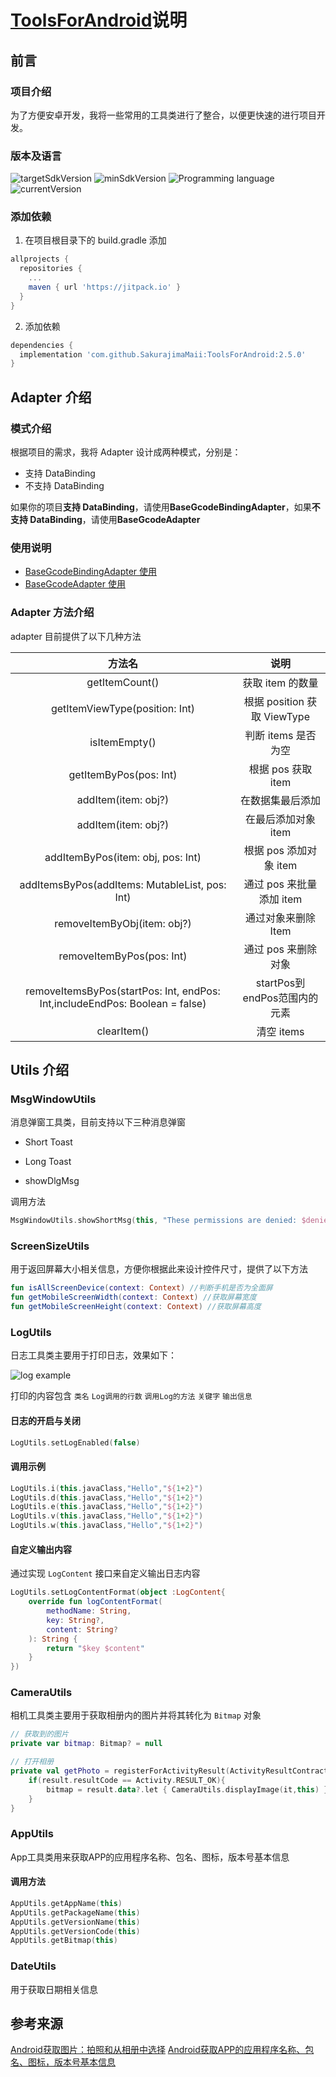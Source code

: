 # [ToolsForAndroid](https://github.com/SakurajimaMaii/ToolsForAndroid)说明

## 前言

### 项目介绍

为了方便安卓开发，我将一些常用的工具类进行了整合，以便更快速的进行项目开发。

### 版本及语言

![targetSdkVersion](https://img.shields.io/badge/targetSdkVersion-30-%230984e3) ![minSdkVersion](https://img.shields.io/badge/minSdkVersion-23-%23079992) ![Programming language](https://img.shields.io/badge/Programming%20language-kotlin-%23eb3b5a) ![currentVersion](https://jitpack.io/v/SakurajimaMaii/ToolsForAndroid.svg)

### 添加依赖

1. 在项目根目录下的 build.gradle 添加

```gradle
allprojects {
  repositories {
    ...
    maven { url 'https://jitpack.io' }
  }
}
```

2. 添加依赖

```gradle
dependencies {
  implementation 'com.github.SakurajimaMaii:ToolsForAndroid:2.5.0'
}
```

## Adapter 介绍

### 模式介绍

根据项目的需求，我将 Adapter 设计成两种模式，分别是：

- 支持 DataBinding
- 不支持 DataBinding

如果你的项目**支持 DataBinding**，请使用**BaseGcodeBindingAdapter**，如果**不支持 DataBinding**，请使用**BaseGcodeAdapter**

### 使用说明

- [BaseGcodeBindingAdapter 使用](https://github.com/SakurajimaMaii/ToolsForAndroid/blob/master/docs/BaseGcodeBindingAdapter.md)
- [BaseGcodeAdapter 使用](https://github.com/SakurajimaMaii/ToolsForAndroid/blob/master/docs/BaseGcodeAdapter.md)

### Adapter 方法介绍

adapter 目前提供了以下几种方法

|                                   方法名                                    |             说明             |
| :-------------------------------------------------------------------------: | :--------------------------: |
|                               getItemCount()                                |       获取 item 的数量       |
|                       getItemViewType(position: Int)                        | 根据 position 获取 ViewType  |
|                                isItemEmpty()                                |     判断 items 是否为空      |
|                           getItemByPos(pos: Int)                            |      根据 pos 获取 item      |
|                             addItem(item: obj?)                             |       在数据集最后添加       |
|                             addItem(item: obj?)                             |     在最后添加对象 item      |
|                      addItemByPos(item: obj, pos: Int)                      |    根据 pos 添加对象 item    |
|             addItemsByPos(addItems: MutableList<obj>, pos: Int)             |   通过 pos 来批量添加 item   |
|                         removeItemByObj(item: obj?)                         |     通过对象来删除 Item      |
|                          removeItemByPos(pos: Int)                          |     通过 pos 来删除对象      |
| removeItemsByPos(startPos: Int, endPos: Int,includeEndPos: Boolean = false) | startPos到endPos范围内的元素 |
|                                 clearItem()                                 |          清空 items          |

## Utils 介绍

### MsgWindowUtils

消息弹窗工具类，目前支持以下三种消息弹窗

- Short Toast

- Long Toast

- showDlgMsg

调用方法

```kotlin
MsgWindowUtils.showShortMsg(this, "These permissions are denied: $deniedList")
```

### ScreenSizeUtils

用于返回屏幕大小相关信息，方便你根据此来设计控件尺寸，提供了以下方法

```kotlin
fun isAllScreenDevice(context: Context) //判断手机是否为全面屏
fun getMobileScreenWidth(context: Context) //获取屏幕宽度
fun getMobileScreenHeight(context: Context) //获取屏幕高度
```

### LogUtils

日志工具类主要用于打印日志，效果如下：

![log example](https://img-blog.csdnimg.cn/e5e2c730d428481fba80a41f8c126af6.png?x-oss-process=image/watermark,type_ZHJvaWRzYW5zZmFsbGJhY2s,shadow_50,text_Q1NETiBA56CB5LiK5aSP6Zuo,size_20,color_FFFFFF,t_70,g_se,x_16)

打印的内容包含 `类名`  `Log调用的行数` `调用Log的方法` `关键字` `输出信息`

#### 日志的开启与关闭

```kotlin
LogUtils.setLogEnabled(false)
```

#### 调用示例

```kotlin
LogUtils.i(this.javaClass,"Hello","${1+2}")
LogUtils.d(this.javaClass,"Hello","${1+2}")
LogUtils.e(this.javaClass,"Hello","${1+2}")
LogUtils.v(this.javaClass,"Hello","${1+2}")
LogUtils.w(this.javaClass,"Hello","${1+2}")
```

#### 自定义输出内容

通过实现 `LogContent` 接口来自定义输出日志内容

```kotlin
LogUtils.setLogContentFormat(object :LogContent{
    override fun logContentFormat(
        methodName: String,
        key: String?,
        content: String?
    ): String {
        return "$key $content"
    }
})
```

### CameraUtils

相机工具类主要用于获取相册内的图片并将其转化为 `Bitmap` 对象

```kotlin
// 获取到的图片
private var bitmap: Bitmap? = null

// 打开相册
private val getPhoto = registerForActivityResult(ActivityResultContracts.StartActivityForResult()){ result->
    if(result.resultCode == Activity.RESULT_OK){
        bitmap = result.data?.let { CameraUtils.displayImage(it,this) }
    }
}
```

### AppUtils

App工具类用来获取APP的应用程序名称、包名、图标，版本号基本信息

#### 调用方法

```kotlin
AppUtils.getAppName(this)
AppUtils.getPackageName(this)
AppUtils.getVersionName(this)
AppUtils.getVersionCode(this)
AppUtils.getBitmap(this)
```

### DateUtils

用于获取日期相关信息

## 参考来源

[Android获取图片：拍照和从相册中选择](https://www.jianshu.com/p/57487bb1ec5a)
[Android获取APP的应用程序名称、包名、图标，版本号基本信息](https://blog.csdn.net/jia635/article/details/78722073)